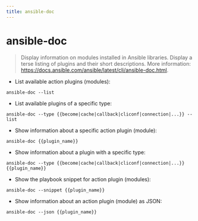 ```yaml
---
title: ansible-doc
---
```

# ansible-doc

> Display information on modules installed in Ansible libraries.
> Display a terse listing of plugins and their short descriptions.
> More information: <https://docs.ansible.com/ansible/latest/cli/ansible-doc.html>.

- List available action plugins (modules):

`ansible-doc --list`

- List available plugins of a specific type:

`ansible-doc --type {{become|cache|callback|cliconf|connection|...}} --list`

- Show information about a specific action plugin (module):

`ansible-doc {{plugin_name}}`

- Show information about a plugin with a specific type:

`ansible-doc --type {{become|cache|callback|cliconf|connection|...}} {{plugin_name}}`

- Show the playbook snippet for action plugin (modules):

`ansible-doc --snippet {{plugin_name}}`

- Show information about an action plugin (module) as JSON:

`ansible-doc --json {{plugin_name}}`
